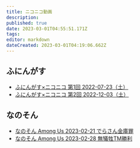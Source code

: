 ```yaml
---
title: ニコニコ動画
description: 
published: true
date: 2023-03-01T04:55:51.171Z
tags: 
editor: markdown
dateCreated: 2023-03-01T04:19:06.662Z
---
```


## ふにんがす
- [ふにんがす×ニコニコ 第1回 2022-07-23（土）](/funingus_niconico_1)
- [ふにんがす×ニコニコ 第2回 2022-12-03（土）](/funingus_niconico_2)

## なのそん

- [なのそん Among Us 2023-02-21 でらさん金庫罪](/nanoson_amongus_2023-02-21_derasan_safe)
- [なのそん Among Us 2023-02-28 無犠牲TM勝利](/nanoson_amongus_2023-02-28_tm_rta)
